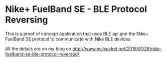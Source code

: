 Nike+ FuelBand SE - BLE Protocol Reversing
==

This is a proof of concept application that uses BLE
api and the Nike+ FuelBand SE protocol to communicate with Nike BLE devices.  

All the details are on my blog on http://www.evilsocket.net/2015/01/29/nike-fuelband-se-ble-protocol-reversed/

